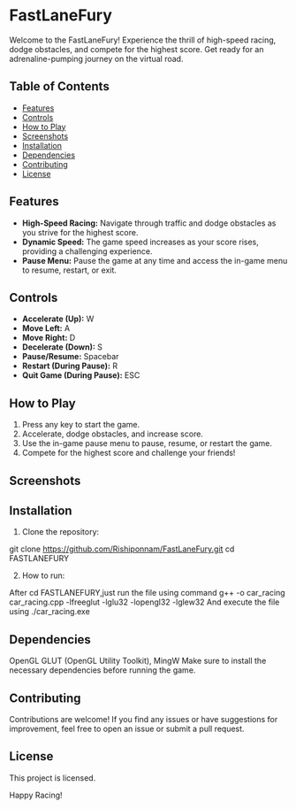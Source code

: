 # FastLaneFury

Welcome to the FastLaneFury! Experience the thrill of high-speed racing, dodge obstacles, and compete for the highest score. Get ready for an adrenaline-pumping journey on the virtual road.

## Table of Contents
- [Features](#features)
- [Controls](#controls)
- [How to Play](#how-to-play)
- [Screenshots](#screenshots)
- [Installation](#installation)
- [Dependencies](#dependencies)
- [Contributing](#contributing)
- [License](#license)

## Features

- **High-Speed Racing:** Navigate through traffic and dodge obstacles as you strive for the highest score.
- **Dynamic Speed:** The game speed increases as your score rises, providing a challenging experience.
- **Pause Menu:** Pause the game at any time and access the in-game menu to resume, restart, or exit.

## Controls

- **Accelerate (Up):** W
- **Move Left:** A
- **Move Right:** D
- **Decelerate (Down):** S
- **Pause/Resume:** Spacebar
- **Restart (During Pause):** R
- **Quit Game (During Pause):** ESC

## How to Play

1. Press any key to start the game.
2. Accelerate, dodge obstacles, and increase score.
3. Use the in-game pause menu to pause, resume, or restart the game.
4. Compete for the highest score and challenge your friends!

## Screenshots



## Installation

1. Clone the repository:

git clone https://github.com/Rishiponnam/FastLaneFury.git
cd FASTLANEFURY

2. How to run:

After cd FASTLANEFURY,just run the file using command g++ -o car_racing car_racing.cpp -lfreeglut -lglu32 -lopengl32 -lglew32
And execute the file using ./car_racing.exe

## Dependencies
OpenGL
GLUT (OpenGL Utility Toolkit), MingW
Make sure to install the necessary dependencies before running the game.

## Contributing
Contributions are welcome! If you find any issues or have suggestions for improvement, feel free to open an issue or submit a pull request.

## License
This project is licensed.

Happy Racing!